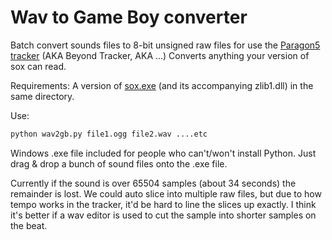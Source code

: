 Wav to Game Boy converter
=========================

Batch convert sounds files to 8-bit unsigned raw files for use the [Paragon5 tracker](https://rv6502.ca/post/2014/07/17/game-boy-tracker-replay-routines-released/) (AKA Beyond Tracker, AKA ...)
Converts anything your version of sox can read.

Requirements: A version of [sox.exe](http://sourceforge.net/projects/sox/files/sox/14.4.1/sox-14.4.1a-win32.zip/download) (and its accompanying zlib1.dll) in the same directory.

Use:
```bat
python wav2gb.py file1.ogg file2.wav ....etc
```

Windows .exe file included for people who can't/won't install Python. Just drag & drop a bunch of sound files onto the .exe file.

Currently if the sound is over 65504 samples (about 34 seconds) the remainder is lost. We could auto slice into multiple raw files, but due to how tempo works in the tracker, it'd be hard to line the slices up exactly. I think it's better if a wav editor is used to cut the sample into shorter samples on the beat.